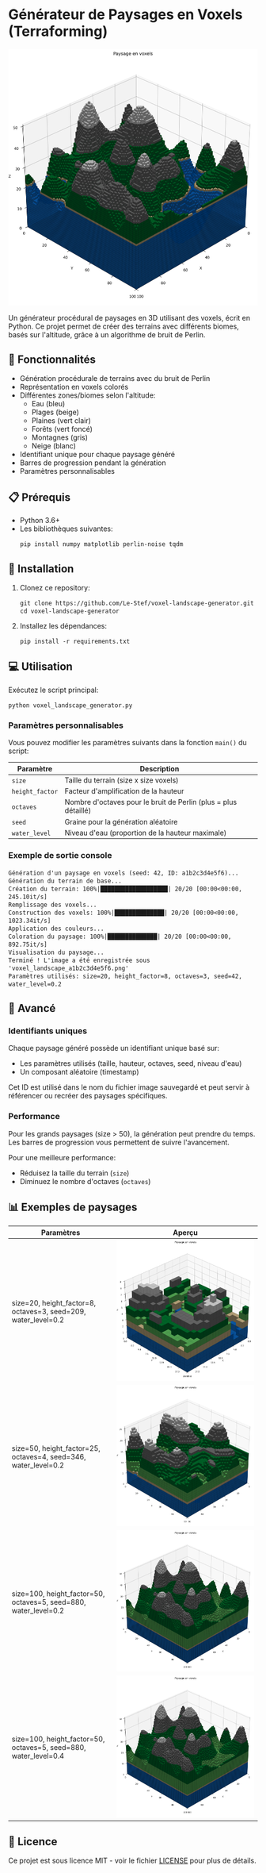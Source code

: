 # Générateur de Paysages en Voxels (Terraforming)

![Exemple de paysage généré](voxel_landscape_9b13dd611225.png)

Un générateur procédural de paysages en 3D utilisant des voxels, écrit en Python. Ce projet permet de créer des terrains avec différents biomes, basés sur l'altitude, grâce à un algorithme de bruit de Perlin.

## 🌟 Fonctionnalités

- Génération procédurale de terrains avec du bruit de Perlin
- Représentation en voxels colorés 
- Différentes zones/biomes selon l'altitude:
  - Eau (bleu)
  - Plages (beige)
  - Plaines (vert clair)
  - Forêts (vert foncé)
  - Montagnes (gris)
  - Neige (blanc)
- Identifiant unique pour chaque paysage généré
- Barres de progression pendant la génération
- Paramètres personnalisables

## 📋 Prérequis

- Python 3.6+
- Les bibliothèques suivantes:
  ```
  pip install numpy matplotlib perlin-noise tqdm
  ```

## 🚀 Installation

1. Clonez ce repository:
   ```
   git clone https://github.com/Le-Stef/voxel-landscape-generator.git
   cd voxel-landscape-generator
   ```

2. Installez les dépendances:
   ```
   pip install -r requirements.txt
   ```

## 💻 Utilisation

Exécutez le script principal:

```
python voxel_landscape_generator.py
```

### Paramètres personnalisables

Vous pouvez modifier les paramètres suivants dans la fonction `main()` du script:

| Paramètre | Description |
|-----------|-------------|
| `size` | Taille du terrain (size x size voxels) |
| `height_factor` | Facteur d'amplification de la hauteur |
| `octaves` | Nombre d'octaves pour le bruit de Perlin (plus = plus détaillé) |
| `seed` | Graine pour la génération aléatoire |
| `water_level` | Niveau d'eau (proportion de la hauteur maximale) |

### Exemple de sortie console

```
Génération d'un paysage en voxels (seed: 42, ID: a1b2c3d4e5f6)...
Génération du terrain de base...
Création du terrain: 100%|███████████████████| 20/20 [00:00<00:00, 245.10it/s]
Remplissage des voxels...
Construction des voxels: 100%|██████████████| 20/20 [00:00<00:00, 1023.34it/s]
Application des couleurs...
Coloration du paysage: 100%|██████████████| 20/20 [00:00<00:00, 892.75it/s]
Visualisation du paysage...
Terminé ! L'image a été enregistrée sous 'voxel_landscape_a1b2c3d4e5f6.png'
Paramètres utilisés: size=20, height_factor=8, octaves=3, seed=42, water_level=0.2
```

## 🔧 Avancé

### Identifiants uniques

Chaque paysage généré possède un identifiant unique basé sur:
- Les paramètres utilisés (taille, hauteur, octaves, seed, niveau d'eau)
- Un composant aléatoire (timestamp)

Cet ID est utilisé dans le nom du fichier image sauvegardé et peut servir à référencer ou recréer des paysages spécifiques.

### Performance

Pour les grands paysages (size > 50), la génération peut prendre du temps. Les barres de progression vous permettent de suivre l'avancement.

Pour une meilleure performance:
- Réduisez la taille du terrain (`size`)
- Diminuez le nombre d'octaves (`octaves`)

## 📊 Exemples de paysages

| Paramètres | Aperçu |
|------------|--------|
| size=20, height_factor=8, octaves=3, seed=209, water_level=0.2 | ![Exemple 1](voxel_landscape_8df2edc5ffc9.png) |
| size=50, height_factor=25, octaves=4, seed=346, water_level=0.2 | ![Exemple 2](voxel_landscape_9a49c8be5af1.png) |
| size=100, height_factor=50, octaves=5, seed=880, water_level=0.2 | ![Exemple 3](voxel_landscape_883ce044974d.png) |
| size=100, height_factor=50, octaves=5, seed=880, water_level=0.4  | ![Exemple 4](voxel_landscape_883ce044974d.png) |

## 📜 Licence

Ce projet est sous licence MIT - voir le fichier [LICENSE](LICENSE) pour plus de détails.
